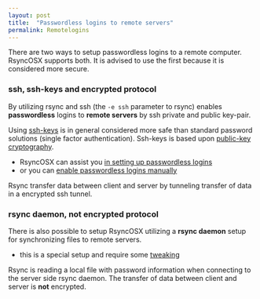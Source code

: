 ```yaml
---
layout: post
title:  "Passwordless logins to remote servers"
permalink: Remotelogins
---
```

There are two ways to setup passwordless logins to a remote computer. RsyncOSX supports both. It is advised to use the first because it is considered more secure.

### ssh, ssh-keys and encrypted protocol

By utilizing rsync and ssh (the `-e ssh` parameter to rsync) enables **passwordless** logins to **remote servers** by ssh private and public key-pair.

Using [ssh-keys](https://wiki.archlinux.org/index.php/SSH_keys) is in general considered more safe than standard password solutions (single factor authentication). Ssh-keys is based upon [public-key cryptography](https://en.wikipedia.org/wiki/Public-key_cryptography).

- RsyncOSX can assist you [in setting up passwordless logins](/ssh)
- or you can [enable passwordless logins manually](/PasswordlessLogin)

Rsync transfer data between client and server by tunneling transfer of data in a encrypted ssh tunnel.

### rsync daemon, not encrypted protocol

There is also possible to setup RsyncOSX utilizing a **rsync daemon** setup for synchronizing files to remote servers.

- this is a special setup and require some [tweaking](/Rsyncdaemon)

Rsync is reading a local file with password information when connecting to the server side rsync daemon. The transfer of data between client and server is **not** encrypted.
